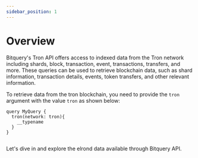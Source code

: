 ```yaml
---
sidebar_position: 1
---
```


# Overview

Bitquery's Tron API offers access to indexed data from the Tron network including shards, block, transaction, event, transactions, transfers, and more. These queries can be used to retrieve blockchain data, such as shard information, transaction details, events, token transfers, and other relevant information.

To retrieve data from the tron blockchain, you need to provide the `tron` argument with the value `tron` as shown below:

```
query MyQuery {
  tron(network: tron){
    __typename
  }
}


```

Let's dive in and explore the elrond data available through Bitquery API.